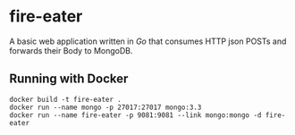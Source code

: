 # fire-eater
A basic web application written in *Go* that consumes HTTP json POSTs and forwards their Body to MongoDB.

## Running with Docker
```
docker build -t fire-eater .
docker run --name mongo -p 27017:27017 mongo:3.3
docker run --name fire-eater -p 9081:9081 --link mongo:mongo -d fire-eater
```